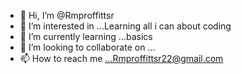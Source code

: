 - 👋 Hi, I’m @Rmproffittsr
- 👀 I’m interested in ...Learning all i can about coding
- 🌱 I’m currently learning ...basics
- 💞️ I’m looking to collaborate on ...
- 📫 How to reach me ...Rmproffittsr22@gmail.com

<!---
Rmproffittsr/Rmproffittsr is a ✨ special ✨ repository because its `README.md` (this file) appears on your GitHub profile.
You can click the Preview link to take a look at your changes.
--->
